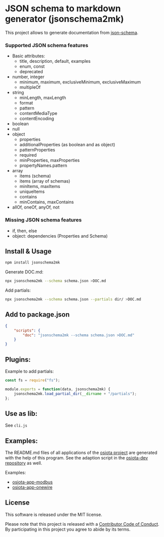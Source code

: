 # JSON schema to markdown generator (jsonschema2mk)

This project allows to generate documentation from [json-schema](https://json-schema.org).


### Supported JSON schema features

  * Basic attributes:
    * title, description, default, examples
    * enum, const
    * deprecated
  * number, integer
    * minimum, maximum, exclusiveMinimum, exclusiveMaximum
    * multipleOf
  * string
    * minLength, maxLength
    * format
    * pattern
    * contentMediaType
    * contentEncoding
  * boolean
  * null
  * object
    * properties
    * additionalProperties (as boolean and as object)
    * patternProperties
    * required
    * minProperties, maxProperties
    * propertyNames.pattern
  * array
    * items (schema)
    * items (array of schemas)
    * minItems, maxItems
    * uniqueItems
    * contains
    * minContains, maxContains
  * allOf, oneOf, anyOf, not


### Missing JSON schema features

  * if, then, else
  * object: dependencies (Properties and Schema)


## Install & Usage

```sh
npm install jsonschema2mk
```

Generate DOC.md:

```sh
npx jsonschema2mk --schema schema.json >DOC.md
```

Add partials:

```sh
npx jsonschema2mk --schema schema.json --partials dir/ >DOC.md
```

## Add to package.json

```json
{
	"scripts": {
		"doc": "jsonschema2mk --schema schema.json >DOC.md"
	}
}
```

## Plugins:

Example to add partials:

```js
const fs = require("fs");

module.exports = function(data, jsonschema2mk) {
	jsonschema2mk.load_partial_dir(__dirname + "/partials");
};
```

## Use as lib:

See `cli.js`

## Examples:

The README.md files of all applications of the [osiota project](https://github.com/osiota/) are generated with the help of this program. See the adaption script in the [osiota-dev repository](https://github.com/osiota/osiota-dev/blob/master/doc-jsonschema) as well.

Examples:

  * [osiota-app-modbus](https://github.com/osiota/osiota-app-modbus)
  * [osiota-app-onewire](https://github.com/osiota/osiota-app-onewire)


## License

This software is released under the MIT license.

Please note that this project is released with a [Contributor Code of Conduct](CODE_OF_CONDUCT.md). By participating in this project you agree to abide by its terms.
